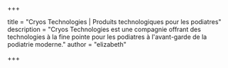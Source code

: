 +++

title = "Cryos Technologies | Produits technologiques pour les podiatres"
description = "Cryos Technologies est une compagnie offrant des technologies à la fine pointe pour les podiatres à l'avant-garde de la podiatrie moderne."
author = "elizabeth"

+++
